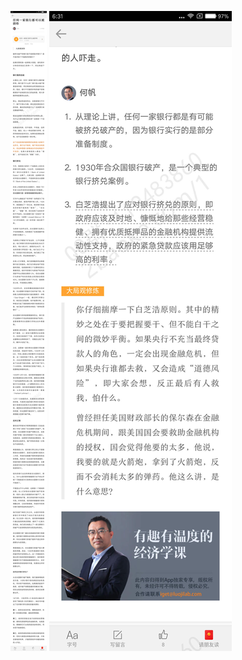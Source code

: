 ![](../../images/2017年01月/HF0105-任何一家银行都可以被挤垮.jpg)
![](../../images/2017年01月/HF0105-任何一家银行都可以被挤垮2.jpg)
